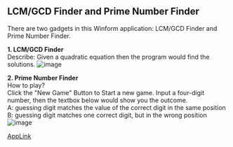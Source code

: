 ## LCM/GCD Finder and Prime Number Finder  
There are two gadgets in this Winform application: LCM/GCD Finder and Prime Number Finder.  

**1. LCM/GCD Finder**  
Describe: Given a quadratic equation then the program would find the solutions.
![image](https://github.com/Tim-HanSheng-Huang/C_Sharp/blob/main/RootFinderAndFourDigitGame/RootFinder.PNG)   

**2. Prime Number Finder**  
How to play?  
Click the "New Game" Button to Start a new game. Input a four-digit number, then the textbox below would show you the outcome.  
A: guessing digit matches the value of the correct digit in the same position  
B: guessing digit matches one correct digit, but in the wrong position  
![image](https://github.com/Tim-HanSheng-Huang/C_Sharp/blob/main/RootFinderAndFourDigitGame/FourDigitGame.PNG)  

[AppLink](https://github.com/Tim-HanSheng-Huang/C_Sharp/blob/main/RootFinderAndFourDigitGame/RootFinderAndFourDigitGame.exe) 
